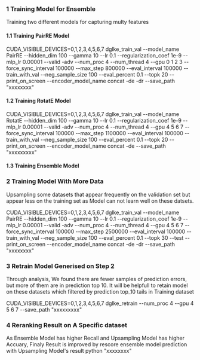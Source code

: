 ### 1 Training Model for Ensemble
   Training two different models for capturing multy features
#### 1.1 Training PairRE Model
  CUDA_VISIBLE_DEVICES=0,1,2,3,4,5,6,7 dglke_train_val --model_name PairRE --hidden_dim 100 --gamma 10 --lr 0.1 --regularization_coef 1e-9 --mlp_lr 0.00001 --valid -adv --num_proc 4 --num_thread 4 --gpu 0 1 2 3 --force_sync_interval 100000 --max_step 800000 --eval_interval 100000 --train_with_val --neg_sample_size 100 --eval_percent 0.1 --topk 20  --print_on_screen --encoder_model_name concat -de -dr  --save_path "xxxxxxxx"
#### 1.2 Training RotatE Model
  CUDA_VISIBLE_DEVICES=0,1,2,3,4,5,6,7 dglke_train_val --model_name RotatE --hidden_dim 100 --gamma 10 --lr 0.1 --regularization_coef 1e-9 --mlp_lr 0.00001 --valid -adv --num_proc 4 --num_thread 4 --gpu 4 5 6 7 --force_sync_interval 100000 --max_step 1100000 --eval_interval 100000 --train_with_val --neg_sample_size 100 --eval_percent 0.1 --topk 20  --print_on_screen --encoder_model_name concat -de  --save_path "xxxxxxxxx"
  
#### 1.3 Training Ensemble Model

### 2 Training Model With More Data
   Upsampling some datasets that appear frequently on the validation set but appear less on the training set as Model can not learn well on these datsets.
   
   CUDA_VISIBLE_DEVICES=0,1,2,3,4,5,6,7 dglke_train_val --model_name PairRE --hidden_dim 100 --gamma 10 --lr 0.1 --regularization_coef 1e-9 --mlp_lr 0.00001 --valid -adv --num_proc 4 --num_thread 4 --gpu 4 5 6 7 --force_sync_interval 100000 --max_step 2500000 --eval_interval 100000 --train_with_val --neg_sample_size 100 --eval_percent 0.1 --topk 30 --test --print_on_screen --encoder_model_name concat -de -dr  --save_path "xxxxxxxx"
   
### 3 Retrain Model Generised on Step 2
   Through analysis, We found there are fewer samples of prediction errors, but more of them are in prediction top 10. It will be helpfull to retain model on these datasets which filtered by prediction top_10 tails in Training dataset
   
   CUDA_VISIBLE_DEVICES=0,1,2,3,4,5,6,7 dglke_retrain --num_proc 4 --gpu 4 5 6 7  --save_path "xxxxxxxxx"
   
### 4 Reranking Result on A Specific dataset
  As Ensemble Model has higher Recall and Upsampling Model has higher Accuary, Finaly Result is improved by rescore ensemble model prediction with Upsampling Model's result
  python "xxxxxxxx"
